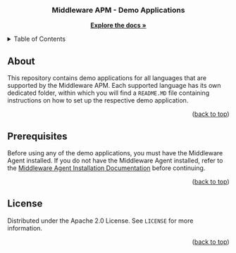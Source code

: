 <a name="readme-top"></a>

<br/>

<div align="center">
  <h3 align="center">Middleware APM - Demo Applications</h3>

  <p align="center">
    <a href="https://docs.middleware.io/"><strong>Explore the docs »</strong></a>
    <br />

  </p>
</div>

<details>
  <summary>Table of Contents</summary>
  <ol>
    <li>
      <a href="#about">About</a>
    </li>
    <li>
      <a href="#prerequisites">Prerequisites</a>
    </li>
    <li>
      <a href="#license">License</a>
    </li>
  </ol>
</details>


## About


This repository contains demo applications for all languages that are supported by the Middleware APM. Each supported language has its own dedicated folder, within which you will find a `README.MD` file containing instructions on how to set up the respective demo application.

<p align="right">(<a href="#readme-top">back to top</a>)</p>

## Prerequisites

Before using any of the demo applications, you must have the Middleware Agent installed. If you do not have the Middleware Agent installed, refer to the [Middleware Agent Installation Documentation](https://docs.middleware.io/agent-installation/overview) before continuing.

<p align="right">(<a href="#readme-top">back to top</a>)</p>

<!-- LICENSE -->
## License

Distributed under the Apache 2.0 License. See `LICENSE` for more information.

<p align="right">(<a href="#readme-top">back to top</a>)</p>
